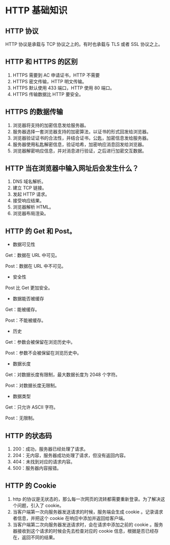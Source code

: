 # HTTP 基础知识

## HTTP 协议

HTTP 协议是承载与 TCP 协议之上的。有时也承载与 TLS 或者 SSL 协议之上。



## HTTP 和 HTTPS 的区别

1. HTTPS 需要到 AC 申请证书，HTTP 不需要
2. HTTPS 密文传输，HTTP 明文传输。
3. HTTPS 默认使用 433 端口，HTTP 使用 80 端口。
4. HTTPS 传输数据比 HTTP 要安全。



## HTTPS 的数据传输

1. 浏览器将支持的加密信息发给服务器。
2. 服务器选择一套浏览器支持的加密算法，以证书的形式回发给浏览器。
3. 浏览器验证证书的合法性，并结合证书，公匙，加密信息发给服务器。
4. 服务器使用私匙解密信息，验证哈希，加密响应消息回发给浏览器。
5. 浏览器解密响应信息，并对消息进行验证，之后进行加密交互数据。



## HTTP 当在浏览器中输入网址后会发生什么？

1. DNS 域名解析。
2. 建立 TCP 链接。
3. 发起 HTTP 请求。
4. 接受响应结果。
5. 浏览器解析 HTML。
6. 浏览器布局渲染。



## HTTP 的 Get 和 Post。

- 数据可见性

Get：数据在 URL 中可见。

Post：数据在 URL 中不可见。



- 安全性

Post 比 Get 更加安全。



- 数据能否被缓存

Get：能被缓存。

Post：不能被缓存。



- 历史

Get：参数会被保留在浏览历史中。

Post：参数不会被保留在浏览历史中。



- 数据长度

Get：对数据长度有限制，最大数据长度为 2048 个字符。

Post：对数据长度无限制。



- 数据类型

Get：只允许 ASCII 字符。

Post：无限制。



## HTTP 的状态码

1. 200：成功，服务器已经处理了请求。
2. 204：无内容，服务器成功处理了请求，但没有返回内容。
3. 404：未找到对应的请求内容。
4. 500：服务器内容报错。



## HTTP 的 Cookie

1. http 的协议是无状态的，那么每一次网页的流转都需要重新登录。为了解决这个问题，引入了 cookie。
2. 当客户端第一次向服务器发送请求的时候，服务端会生成 cookie 。记录请求者信息，并把这个 cookie 在响应中添加并返回给客户端。
3. 当客户端第二次向服务器发送请求时，会在请求中添加之前的 cookie 。服务器接收到这个请求的时候会先去检查对应的 cookie 信息，根据是否已经存在，返回不同的结果。